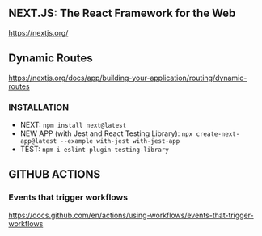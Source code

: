 ## NEXT.JS: The React Framework for the Web

https://nextjs.org/

## Dynamic Routes

https://nextjs.org/docs/app/building-your-application/routing/dynamic-routes

### INSTALLATION

- NEXT: `npm install next@latest`
- NEW APP (with Jest and React Testing Library): `npx create-next-app@latest --example with-jest with-jest-app`
- TEST: `npm i eslint-plugin-testing-library`

## GITHUB ACTIONS

### Events that trigger workflows

https://docs.github.com/en/actions/using-workflows/events-that-trigger-workflows
